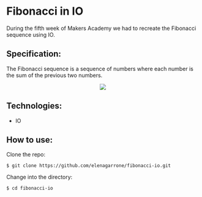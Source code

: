 Fibonacci in IO
=========
During the fifth week of Makers Academy we had to recreate the Fibonacci sequence using IO.

Specification:
-------------
The Fibonacci sequence is a sequence of numbers where each number is the sum of the previous two numbers.

<section style='text-align: center;'><img src='http://mathworld.wolfram.com/images/eps-gif/FibonacciShallowDiags_1000.gif'></section>

Technologies:
-------------
- IO

How to use:
-----------
Clone the repo:
```shell
$ git clone https://github.com/elenagarrone/fibonacci-io.git
```
Change into the directory:
```shell
$ cd fibonacci-io
```
